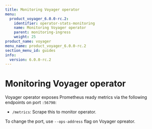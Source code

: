 ```yaml
---
title: Monitoring Voyager operator
menu:
  product_voyager_6.0.0-rc.2:
    identifier: operator-stats-monitoring
    name: Monitoring Voyager operator
    parent: monitoring-ingress
    weight: 25
product_name: voyager
menu_name: product_voyager_6.0.0-rc.2
section_menu_id: guides
info:
  version: 6.0.0-rc.2
---
```


# Monitoring Voyager operator

Voyager operator exposes Prometheus ready metrics via the following endpoints on port `:56790`:

- `/metrics`: Scrape this to monitor operator.

To change the port, use `--ops-address` flag on Voyager opreator.
